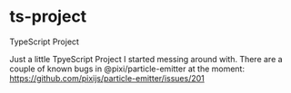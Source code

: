 # ts-project
TypeScript Project

Just a little TpyeScript Project I started messing around with.
There are a couple of known bugs in @pixi/particle-emitter at the moment: https://github.com/pixijs/particle-emitter/issues/201
